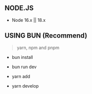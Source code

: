 ## NODE.JS

- Node 16.x || 18.x

## USING BUN (Recommend)

> yarn, npm and pnpm

- bun install
- bun run dev

- yarn add
- yarn develop
